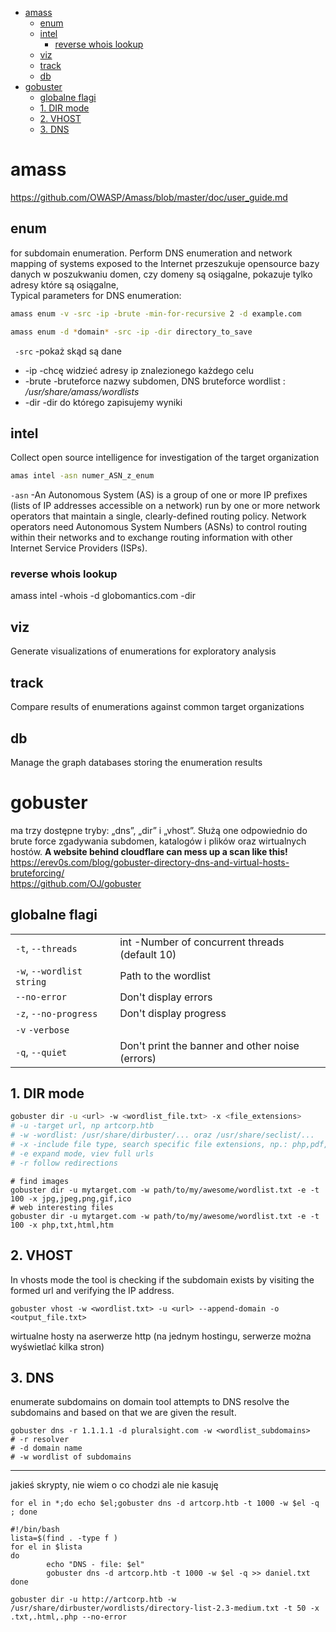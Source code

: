 - [amass](#amass)
	- [enum](#enum)
	- [intel](#intel)
		- [reverse whois lookup](#reverse-whois-lookup)
	- [viz](#viz)
	- [track](#track)
	- [db](#db)
- [gobuster](#gobuster)
	- [globalne flagi](#globalne-flagi)
	- [1. DIR mode](#1-dir-mode)
	- [2. VHOST](#2-vhost)
	- [3. DNS](#3-dns)

# amass

https://github.com/OWASP/Amass/blob/master/doc/user_guide.md

## enum

for subdomain enumeration. Perform DNS enumeration and network mapping of systems exposed to the Internet
przeszukuje opensource bazy danych w poszukwaniu domen, czy domeny są osiągalne, pokazuje tylko adresy które są osiągalne,  
Typical parameters for DNS enumeration:

```bash
amass enum -v -src -ip -brute -min-for-recursive 2 -d example.com
```

```bash
amass enum -d *domain* -src -ip -dir directory_to_save
```

` -src` -pokaż skąd są dane

- -ip -chcę widzieć adresy ip znalezionego każdego celu
- -brute -bruteforce nazwy subdomen, DNS bruteforce wordlist : _/usr/share/amass/wordlists_
- -dir -dir do którego zapisujemy wyniki

## intel

Collect open source intelligence for investigation of the target organization

```bash
amas intel -asn numer_ASN_z_enum
```

`-asn` -An Autonomous System (AS) is a group of one or more IP prefixes (lists of IP addresses accessible on a network) run by one or more network operators that maintain a single, clearly-defined routing policy. Network operators need Autonomous System Numbers (ASNs) to control routing within their networks and to exchange routing information with other Internet Service Providers (ISPs).

### reverse whois lookup

amass intel -whois -d globomantics.com -dir

## viz

Generate visualizations of enumerations for exploratory analysis

## track

Compare results of enumerations against common target organizations

## db

Manage the graph databases storing the enumeration results


# gobuster

ma trzy dostępne tryby: „dns”, „dir” i „vhost”. Służą one odpowiednio do brute force zgadywania subdomen, katalogów i plików oraz wirtualnych hostów. **A website behind cloudflare can mess up a scan like this!**  
https://erev0s.com/blog/gobuster-directory-dns-and-virtual-hosts-bruteforcing/  
https://github.com/OJ/gobuster

## globalne flagi

|                           |                                                 |
| ------------------------- | ----------------------------------------------- |
| `-t`, `--threads`         | int -Number of concurrent threads (default 10)  |
| `-w`, `--wordlist string` | Path to the wordlist                            |
| `--no-error`              | Don't display errors                            |
| `-z`, `--no-progress`     | Don't display progress                          |
| `-v` `-verbose`           |
| `-q`, `--quiet`           | Don't print the banner and other noise (errors) |

## 1. DIR mode

```bash
gobuster dir -u <url> -w <wordlist_file.txt> -x <file_extensions>
# -u -target url, np artcorp.htb
# -w -wordlist: /usr/share/dirbuster/... oraz /usr/share/seclist/...
# -x -include file type, search specific file extensions, np.: php,pdf,html,txt,bak
# -e expand mode, viev full urls
# -r follow redirections
```

```
# find images
gobuster dir -u mytarget.com -w path/to/my/awesome/wordlist.txt -e -t 100 -x jpg,jpeg,png,gif,ico
# web interesting files
gobuster dir -u mytarget.com -w path/to/my/awesome/wordlist.txt -e -t 100 -x php,txt,html,htm
```

## 2. VHOST

In vhosts mode the tool is checking if the subdomain exists by visiting the formed url and verifying the IP address.

```
gobuster vhost -w <wordlist.txt> -u <url> --append-domain -o <output_file.txt>
```

wirtualne hosty na aserwerze http (na jednym hostingu, serwerze można wyświetlać kilka stron)

## 3. DNS

enumerate subdomains on domain
tool attempts to DNS resolve the subdomains and based on that we are given the result.

```
gobuster dns -r 1.1.1.1 -d pluralsight.com -w <wordlist_subdomains>
# -r resolver
# -d domain name
# -w wordlist of subdomains
```

---

jakieś skrypty, nie wiem o co chodzi ale nie kasuję

```
for el in *;do echo $el;gobuster dns -d artcorp.htb -t 1000 -w $el -q ; done
```

```
#!/bin/bash
lista=$(find . -type f )
for el in $lista
do
        echo "DNS - file: $el"
        gobuster dns -d artcorp.htb -t 1000 -w $el -q >> daniel.txt
done

```

```
gobuster dir -u http://artcorp.htb -w /usr/share/dirbuster/wordlists/directory-list-2.3-medium.txt -t 50 -x .txt,.html,.php --no-error
```
